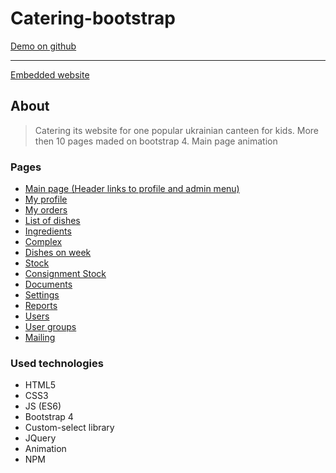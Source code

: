 # Catering-bootstrap
[Demo on github](https://jukachu.github.io/Catering-bootstrap/)
***
[Embedded website](kabachok.group)

## About
>Catering its website for one popular ukrainian canteen for kids.
>More then 10 pages maded on bootstrap 4.
>Main page animation

### Pages
* [Main page (Header links to profile and admin menu)](https://jukachu.github.io/Catering-bootstrap/index.html)
* [My profile](https://jukachu.github.io/Catering-bootstrap/admin/profile.html)
* [My orders](https://jukachu.github.io/Catering-bootstrap/admin/week-dishes.html)
* [List of dishes](https://jukachu.github.io/Catering-bootstrap/admin/dishes.html)
* [Ingredients](https://jukachu.github.io/Catering-bootstrap/admin/ingredients.html)
* [Complex](https://jukachu.github.io/Catering-bootstrap/admin/complex.html)
* [Dishes on week](https://jukachu.github.io/Catering-bootstrap/admin/day-week-menu.html)
* [Stock](https://jukachu.github.io/Catering-bootstrap/admin/stock.html)
* [Consignment Stock](https://jukachu.github.io/Catering-bootstrap/admin/ConsignmentStock.html)
* [Documents](https://jukachu.github.io/Catering-bootstrap/admin/documents.html)
* [Settings](https://jukachu.github.io/Catering-bootstrap/admin/settings.html)
* [Reports](https://jukachu.github.io/Catering-bootstrap/admin/report.html)
* [Users](https://jukachu.github.io/Catering-bootstrap/admin/users.html)
* [User groups](https://jukachu.github.io/Catering-bootstrap/admin/users-group.html)
* [Mailing](https://jukachu.github.io/Catering-bootstrap/admin/mailing.html)


### Used technologies  
* HTML5
* CSS3
* JS (ES6)
* Bootstrap 4
* Custom-select library
* JQuery
* Animation
* NPM
